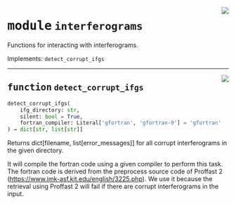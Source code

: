 <!-- markdownlint-disable -->

<a href="https://github.com/tum-esm/utils/tree/main/tum_esm_utils/interferograms.py#L0"><img align="right" style="float:right;" src="https://img.shields.io/badge/-source-cccccc?style=flat-square" /></a>

# <kbd>module</kbd> `interferograms`
Functions for interacting with interferograms. 

Implements: `detect_corrupt_ifgs` 


---

<a href="https://github.com/tum-esm/utils/tree/main/tum_esm_utils/interferograms.py#L49"><img align="right" style="float:right;" src="https://img.shields.io/badge/-source-cccccc?style=flat-square" /></a>

## <kbd>function</kbd> `detect_corrupt_ifgs`

```python
detect_corrupt_ifgs(
    ifg_directory: str,
    silent: bool = True,
    fortran_compiler: Literal['gfortran', 'gfortran-9'] = 'gfortran'
) → dict[str, list[str]]
```

Returns dict[filename, list[error_messages]] for all corrupt interferograms in the given directory. 

It will compile the fortran code using a given compiler to perform this task. The fortran code is derived from the preprocess source code of Proffast 2 (https://www.imk-asf.kit.edu/english/3225.php). We use it because the retrieval using Proffast 2 will fail if there are corrupt interferograms in the input. 


